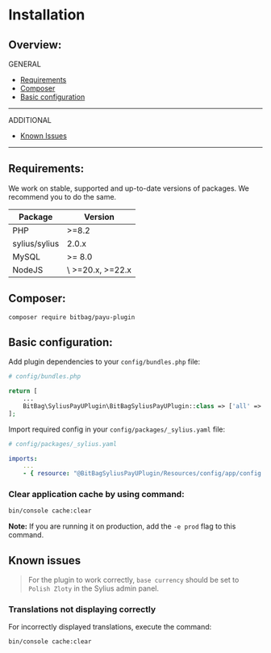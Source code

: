 # Installation

## Overview:
GENERAL
<!------------------------------------------------------------------
Downloading the plugin
Importing or modifying config files, adding routes, parameters, services etc.
-------------------------------------------------------------------->
- [Requirements](#requirements)
- [Composer](#composer)
- [Basic configuration](#basic-configuration)
---
ADDITIONAL
- [Known Issues](#known-issues)
---

## Requirements:
We work on stable, supported and up-to-date versions of packages. We recommend you to do the same.

| Package       | Version          |
|---------------|------------------|
| PHP           | \>=8.2           |
| sylius/sylius | 2.0.x            |
| MySQL         | \>= 8.0          |
| NodeJS        | \ >=20.x, >=22.x |

## Composer:
```bash
composer require bitbag/payu-plugin
```

## Basic configuration:
Add plugin dependencies to your `config/bundles.php` file:

```php
# config/bundles.php

return [
    ...
    BitBag\SyliusPayUPlugin\BitBagSyliusPayUPlugin::class => ['all' => true],
];
```

Import required config in your `config/packages/_sylius.yaml` file:

```yaml
# config/packages/_sylius.yaml

imports:
    ...
    - { resource: "@BitBagSyliusPayUPlugin/Resources/config/app/config.yaml" }
```

### Clear application cache by using command:
```bash
bin/console cache:clear
```
**Note:** If you are running it on production, add the `-e prod` flag to this command.

## Known issues

> For the plugin to work correctly, `base currency` should be set to `Polish Zloty` in the Sylius admin panel.

### Translations not displaying correctly
For incorrectly displayed translations, execute the command:
```bash
bin/console cache:clear
```
